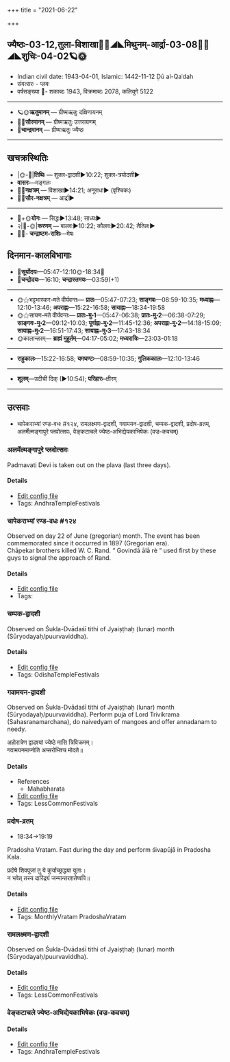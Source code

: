 +++
title = "2021-06-22"

+++
## ज्यैष्ठः-03-12,तुला-विशाखा🌛🌌◢◣मिथुनम्-आर्द्रा-03-08🌌🌞◢◣शुचिः-04-02🪐🌞
- Indian civil date: 1943-04-01, Islamic: 1442-11-12 Ḏū al-Qaʿdah
- संवत्सरः - प्लवः
- वर्षसङ्ख्या 🌛- शकाब्दः 1943, विक्रमाब्दः 2078, कलियुगे 5122
___________________
- 🪐🌞**ऋतुमानम्** — ग्रीष्मऋतुः दक्षिणायनम्
- 🌌🌞**सौरमानम्** — ग्रीष्मऋतुः उत्तरायणम्
- 🌛**चान्द्रमानम्** — ग्रीष्मऋतुः ज्यैष्ठः
___________________


## खचक्रस्थितिः
- |🌞-🌛|**तिथिः** — शुक्ल-द्वादशी►10:22; शुक्ल-त्रयोदशी►  
- **वासरः**—मङ्गलः  
- 🌌🌛**नक्षत्रम्** — विशाखा►14:21; अनूराधा► (वृश्चिकः)  
- 🌌🌞**सौर-नक्षत्रम्** — आर्द्रा►  
___________________
- 🌛+🌞**योगः** — सिद्धः►13:48; साध्यः►  
- २|🌛-🌞|**करणम्** — बालवः►10:22; कौलवः►20:42; तैतिलः►  
- 🌌🌛- **चन्द्राष्टम-राशिः**—मेषः  


## दिनमान-कालविभागाः
- 🌅**सूर्योदयः**—05:47-12:10🌞️-18:34🌇  
- 🌛**चन्द्रोदयः**—16:10; **चन्द्रास्तमयः**—03:59(+1)  
___________________
- 🌞⚝भट्टभास्कर-मते वीर्यवन्तः— **प्रातः**—05:47-07:23; **साङ्गवः**—08:59-10:35; **मध्याह्नः**—12:10-13:46; **अपराह्णः**—15:22-16:58; **सायाह्नः**—18:34-19:58  
- 🌞⚝सायण-मते वीर्यवन्तः— **प्रातः-मु॰1**—05:47-06:38; **प्रातः-मु॰2**—06:38-07:29; **साङ्गवः-मु॰2**—09:12-10:03; **पूर्वाह्णः-मु॰2**—11:45-12:36; **अपराह्णः-मु॰2**—14:18-15:09; **सायाह्नः-मु॰2**—16:51-17:43; **सायाह्नः-मु॰3**—17:43-18:34  
- 🌞कालान्तरम्— **ब्राह्मं मुहूर्तम्**—04:17-05:02; **मध्यरात्रिः**—23:03-01:18  
___________________
- **राहुकालः**—15:22-16:58; **यमघण्टः**—08:59-10:35; **गुलिककालः**—12:10-13:46  
___________________
- **शूलम्**—उदीची दिक् (►10:54); **परिहारः**–क्षीरम्  
___________________

## उत्सवाः
- चापेकराभ्यां रण्ड-वधः #१२४, रामलक्ष्मण-द्वादशी, गवामयन-द्वादशी, चम्पक-द्वादशी, प्रदोष-व्रतम्, अलर्मेल्मङ्गापुरे प्लवोत्सवः, वेङ्कटाचले ज्येष्ठ-अभिद्येयकाभिषेकः (वज्र-कवचम्)
### अलर्मेल्मङ्गापुरे प्लवोत्सवः

Padmavati Devi is taken out on the plava (last three days).

#### Details
- [Edit config file](https://github.com/jyotisham/adyatithi/tree/master/temples/Andhra/relative_event/alarmElmaGgApurE%20plavOtsava-samApanam/offset__-2/alarmElmaGgApurE%20plavOtsavaH~3.toml)
- Tags: AndhraTempleFestivals


### चापेकराभ्यां रण्ड-वधः #१२४

Observed on day 22 of June (gregorian) month. The event has been commemorated since it occurred in 1897 (Gregorian era).  
Chāpekar brothers killed W. C. Rand.
“ Govindā ālā rè “ used first by these guys to signal the approach of Rand.

#### Details
- [Edit config file](https://github.com/jyotisham/adyatithi/tree/master/mahApuruSha/xatra-later/gregorian/day/06/22/cApekarAbhyAM_raNDa-vadhaH.toml)
- Tags: 


### चम्पक-द्वादशी

Observed on Śukla-Dvādaśī tithi of Jyaiṣṭhaḥ (lunar) month (Sūryodayaḥ/puurvaviddha). 

#### Details
- [Edit config file](https://github.com/jyotisham/adyatithi/tree/master/temples/Odisha/lunar_month/tithi/03/12/campaka-dvAdazI.toml)
- Tags: OdishaTempleFestivals


### गवामयन-द्वादशी

Observed on Śukla-Dvādaśī tithi of Jyaiṣṭhaḥ (lunar) month (Sūryodayaḥ/puurvaviddha). Perform puja of Lord Trivikrama (Sahasranamarchana), do naivedyam of mangoes and offer annadanam to needy.

अहोरात्रेण द्वादश्यां ज्येष्ठे मासि त्रिविक्रमम्।  
गवामयनमाप्नोति अप्सरोभिश्च मोदते॥



#### Details
- References
  - Mahabharata
- [Edit config file](https://github.com/jyotisham/adyatithi/tree/master/general/lunar_month/tithi/03/12/gavAmayana-dvAdazI.toml)
- Tags: LessCommonFestivals


### प्रदोष-व्रतम्
- 18:34→19:19

Pradosha Vratam. Fast during the day and perform śivapūjā in Pradosha Kala.

प्रदोषे  शिवपूजां  तु  ये  कुर्याच्छ्रद्धया  युताः।  
न  भवेत्  तस्य  दारिद्र्यं  जन्मान्तरशतेष्वपि॥  




#### Details
- [Edit config file](https://github.com/jyotisham/adyatithi/tree/master/time_focus/monthly/pradoSha/description_only/pradOSa-vratam.toml)
- Tags: MonthlyVratam PradoshaVratam


### रामलक्ष्मण-द्वादशी

Observed on Śukla-Dvādaśī tithi of Jyaiṣṭhaḥ (lunar) month (Sūryodayaḥ/puurvaviddha). 

#### Details
- [Edit config file](https://github.com/jyotisham/adyatithi/tree/master/devatA/vaiShNava/lunar_month/tithi/03/12/rAmalakSmaNa-dvAdazI.toml)
- Tags: LessCommonFestivals


### वेङ्कटाचले ज्येष्ठ-अभिद्येयकाभिषेकः (वज्र-कवचम्)



#### Details
- [Edit config file](https://github.com/jyotisham/adyatithi/tree/master/temples/venkaTAchala/relative_event/vEGkaTAcalE%20jyESTha-abhidyEyakAbhiSEkaH%20%28svarNa-kavacam%29/offset__-2/vEGkaTAcalE%20jyESTha-abhidyEyakAbhiSEkaH%20%28vajra-kavacam%29.toml)
- Tags: AndhraTempleFestivals


